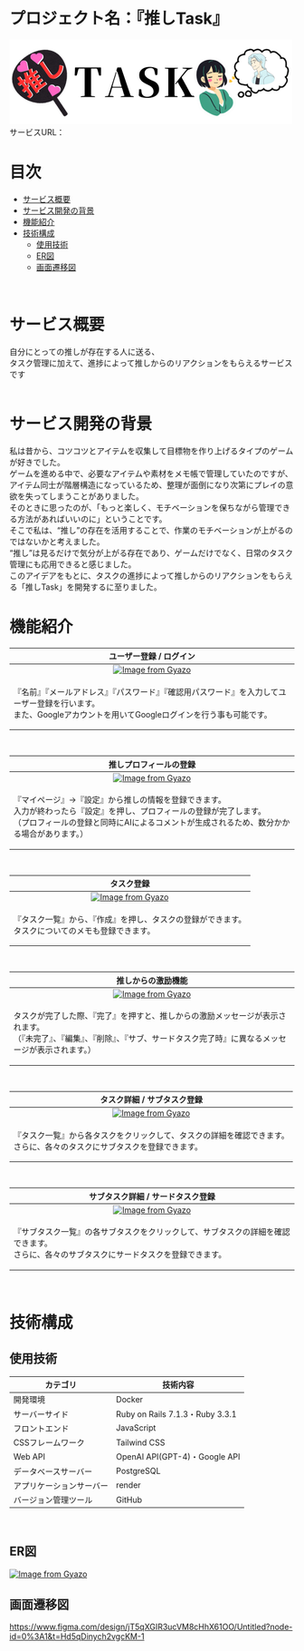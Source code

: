 # プロジェクト名：『推しTask』
<img width="500" src="app/assets/images/OshiTask_logo2.png"><br>
サービスURL：
<br>

# 目次
- [サービス概要](#サービス概要)
- [サービス開発の背景](#サービス開発の背景)
- [機能紹介](#機能紹介)
- [技術構成](#技術構成)
  - [使用技術](#使用技術)
  - [ER図](#er図)
  - [画面遷移図](#画面遷移図)<br>
<br>

# サービス概要
自分にとっての推しが存在する人に送る、<br>
タスク管理に加えて、進捗によって推しからのリアクションをもらえるサービスです<br>
<br>

# サービス開発の背景
私は昔から、コツコツとアイテムを収集して目標物を作り上げるタイプのゲームが好きでした。  
ゲームを進める中で、必要なアイテムや素材をメモ帳で管理していたのですが、アイテム同士が階層構造になっているため、整理が面倒になり次第にプレイの意欲を失ってしまうことがありました。
<br>
そのときに思ったのが、「もっと楽しく、モチベーションを保ちながら管理できる方法があればいいのに」ということです。  
そこで私は、“推し”の存在を活用することで、作業のモチベーションが上がるのではないかと考えました。
<br>
“推し”は見るだけで気分が上がる存在であり、ゲームだけでなく、日常のタスク管理にも応用できると感じました。  
このアイデアをもとに、タスクの進捗によって推しからのリアクションをもらえる「推しTask」を開発するに至りました。
<br>

# 機能紹介

| ユーザー登録 / ログイン |
| :---: | 
| [![Image from Gyazo](https://i.gyazo.com/8e66d78a4099622bc3137110f77dceca.gif)](https://gyazo.com/8e66d78a4099622bc3137110f77dceca) |
| <p align="left">『名前』『メールアドレス』『パスワード』『確認用パスワード』を入力してユーザー登録を行います。<br>また、Googleアカウントを用いてGoogleログインを行う事も可能です。</p> |
<br>

| 推しプロフィールの登録 |
| :---: | 
| [![Image from Gyazo](https://i.gyazo.com/d4853a67085daafddcf02bc63c0de95d.gif)](https://gyazo.com/d4853a67085daafddcf02bc63c0de95d) |
| <p align="left">『マイページ』→『設定』から推しの情報を登録できます。<br>入力が終わったら『設定』を押し、プロフィールの登録が完了します。<br>（プロフィールの登録と同時にAIによるコメントが生成されるため、数分かかる場合があります。）</p> |
<br>

| タスク登録 |
| :---: | 
| [![Image from Gyazo](https://i.gyazo.com/8493dc236fa96b2d2502825b52876bcb.gif)](https://gyazo.com/8493dc236fa96b2d2502825b52876bcb)|
| <p align="left">『タスク一覧』から、『作成』を押し、タスクの登録ができます。<br>タスクについてのメモも登録できます。</p> |
<br>

| 推しからの激励機能 |
| :---: | 
| [![Image from Gyazo](https://i.gyazo.com/051b1f524dbe2629b47d3fa5774d1a36.gif)](https://gyazo.com/051b1f524dbe2629b47d3fa5774d1a36) |
| <p align="left">タスクが完了した際、『完了』を押すと、推しからの激励メッセージが表示されます。<br>（『未完了』、『編集』、『削除』、『サブ、サードタスク完了時』に異なるメッセージが表示されます。）</p> |
<br>

| タスク詳細 / サブタスク登録 |
| :---: | 
| [![Image from Gyazo](https://i.gyazo.com/fca88977a7c9f9a1ad6db6536042d5d4.gif)](https://gyazo.com/fca88977a7c9f9a1ad6db6536042d5d4) |
| <p align="left">『タスク一覧』から各タスクをクリックして、タスクの詳細を確認できます。<br>さらに、各々のタスクにサブタスクを登録できます。</p> |
<br>

| サブタスク詳細 / サードタスク登録 |
| :---: | 
| [![Image from Gyazo](https://i.gyazo.com/02fd8b1df645816e75ee25c558d7f1fe.gif)](https://gyazo.com/02fd8b1df645816e75ee25c558d7f1fe) |
| <p align="left">『サブタスク一覧』の各サブタスクをクリックして、サブタスクの詳細を確認できます。<br>さらに、各々のサブタスクにサードタスクを登録できます。</p> |
<br>

# 技術構成

## 使用技術
| カテゴリ | 技術内容 |
| --- | --- | 
| 開発環境 | Docker | 
| サーバーサイド | Ruby on Rails 7.1.3・Ruby 3.3.1 |
| フロントエンド | JavaScript |
| CSSフレームワーク | Tailwind CSS |
| Web API | OpenAI API(GPT-4)・Google API |
| データベースサーバー | PostgreSQL |
| アプリケーションサーバー | render |
| バージョン管理ツール | GitHub |
<br>

## ER図
[![Image from Gyazo](https://i.gyazo.com/c9be8a17a702535cc18d2cded37c8a20.png)](https://gyazo.com/c9be8a17a702535cc18d2cded37c8a20)
<br>

## 画面遷移図
https://www.figma.com/design/jT5qXGIR3ucVM8cHhX61OO/Untitled?node-id=0%3A1&t=Hd5qDinych2vgcKM-1

